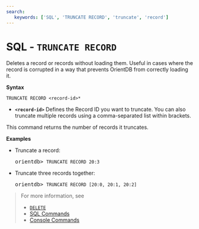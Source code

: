 ```yaml
---
search:
   keywords: ['SQL', 'TRUNCATE RECORD', 'truncate', 'record']
---
```


# SQL - `TRUNCATE RECORD`

Deletes a record or records without loading them.  Useful in cases where the record is corrupted in a way that prevents OrientDB from correctly loading it.

**Syntax**

```
TRUNCATE RECORD <record-id>*
```

- **`<record-id>`** Defines the Record ID you want to truncate.  You can also truncate multiple records using a comma-separated list within brackets.

This command returns the number of records it truncates.


**Examples**

- Truncate a record:

  <pre>
  orientdb> <code class='lang-sql userinput'>TRUNCATE RECORD 20:3</code>
  </pre>

- Truncate three records together:

  <pre>
  orientdb> <code class="lang-sql userinput">TRUNCATE RECORD [20:0, 20:1, 20:2]</code>
  </pre>

>For more information, see
>- [`DELETE`](SQL-Delete.md)
>- [SQL Commands](SQL.md)
>- [Console Commands](Console-Commands.md)